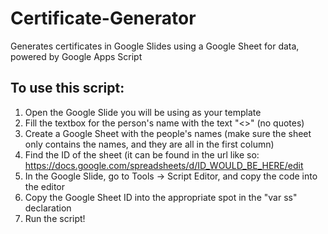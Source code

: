 # Certificate-Generator
Generates certificates in Google Slides using a Google Sheet for data, powered by Google Apps Script

## To use this script:
1. Open the Google Slide you will be using as your template
2. Fill the textbox for the person's name with the text "<<NAME>>" (no quotes)
3. Create a Google Sheet with the people's names (make sure the sheet only contains the names, and they are all in the first column)
4. Find the ID of the sheet (it can be found in the url like so: https://docs.google.com/spreadsheets/d/ID_WOULD_BE_HERE/edit
5. In the Google Slide, go to Tools -> Script Editor, and copy the code into the editor
6. Copy the Google Sheet ID into the appropriate spot in the "var ss" declaration
7. Run the script!
